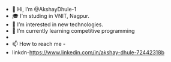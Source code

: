 - 👋 Hi, I’m @AkshayDhule-1
- 🎓 I’m studing in VNIT, Nagpur.
- 👀 I’m interested in new technologies.
- 🌱 I’m currently learning competitive programming
- 
- 📫 How to reach me -
-   linkdn-https://www.linkedin.com/in/akshay-dhule-72442318b

<!---
AkshayDhule-1/AkshayDhule-1 is a ✨ special ✨ repository because its `README.md` (this file) appears on your GitHub profile.
You can click the Preview link to take a look at your changes.
--->
